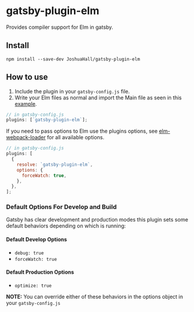 # gatsby-plugin-elm

Provides compiler support for Elm in gatsby.

## Install

`npm install --save-dev JoshuaHall/gatsby-plugin-elm`

## How to use

1. Include the plugin in your `gatsby-config.js` file.
2. Write your Elm files as normal and import the Main file as seen in this [example](https://github.com/elm-community/elm-webpack-loader/blob/master/example-wp4/src/index.js).

```javascript
// in gatsby-config.js
plugins: [`gatsby-plugin-elm`];
```

If you need to pass options to Elm use the plugins options, see [elm-webpack-loader](https://github.com/elm-community/elm-webpack-loader)
for all available options.

```javascript
// in gatsby-config.js
plugins: [
  {
    resolve: `gatsby-plugin-elm`,
    options: {
      forceWatch: true,
    },
  },
];
```

### Default Options For Develop and Build

Gatsby has clear development and production modes this plugin sets some default behaviors depending on which is running:

#### Default Develop Options

- `debug: true`
- `forceWatch: true`

#### Default Production Options

- `optimize: true`

**NOTE:** You can override either of these behaviors in the options object in your `gatsby-config.js`
